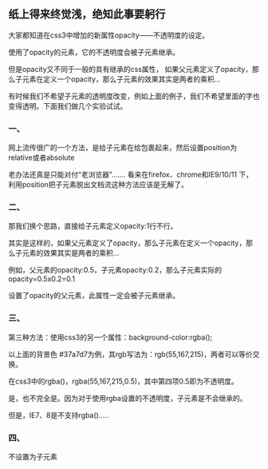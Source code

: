 ## 纸上得来终觉浅，绝知此事要躬行
大家都知道在css3中增加的新属性opacity——不透明度的设定。

使用了opacity的元素，它的不透明度会被子元素继承。


但是opacity又不同于一般的具有继承的css属性，
如果父元素定义了opacity，那么子元素在定义一个opacity，那么子元素的效果其实是两者的乘积…

有时候我们不希望子元素的透明度改变，例如上面的例子，我们不希望里面的字也变得透明。下面我们做几个实验试试。
### 一、
网上流传很广的一个方法，是给子元素在给包裹起来，然后设置position为relative或者absolute


老办法还真是只能对付“老浏览器”…….
看来在firefox、chrome和IE9/10/11 下，利用position把子元素脱出文档流这种方法应该是无解了。

### 二、
那我们换个思路，直接给子元素定义opacity:1行不行。



其实是这样的，如果父元素定义了opacity，那么子元素在定义一个opacity，那么子元素的效果其实是两者的乘积…

例如，父元素的opacity:0.5，子元素opacity:0.2，那么子元素实际的opacity=0.5x0.2=0.1



设置了opacity的父元素，此属性一定会被子元素继承。

### 三、
第三种方法：使用css3的另一个属性：background-color:rgba();



以上面的背景色 #37a7d7为例，其rgb写法为：rgb(55,167,215)，两者可以等价交换。

在css3中的rgba()，rgba(55,167,215,0.5)，其中第四项0.5即为不透明度。


是，也不完全是。因为对于使用rgba设置的不透明度，子元素是不会继承的。

但是，IE7、8是不支持rgba()…..

### 四、
不设置为子元素
